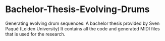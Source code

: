 # Bachelor-Thesis-Evolving-Drums
Generating evolving drum sequences: A bachelor thesis provided by Sven Paqué (Leiden University) It contains all the code and generated MIDI files that is used for the research.

